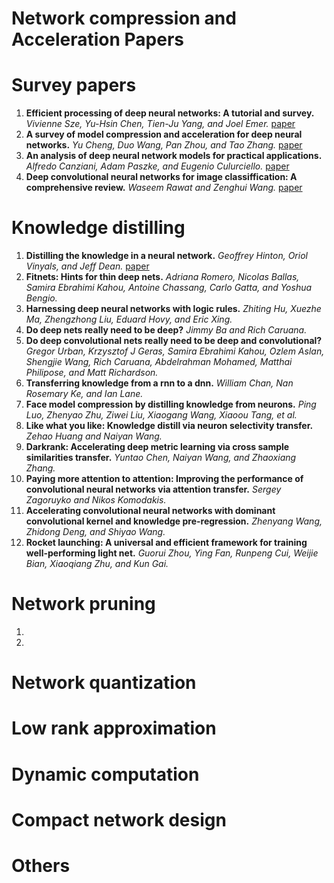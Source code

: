 # Network compression and Acceleration Papers

# Survey papers

  1. **Efficient processing of deep neural networks: A tutorial and survey.** *Vivienne Sze, Yu-Hsin Chen, Tien-Ju Yang, and Joel Emer.* [paper](https://ieeexplore.ieee.org/abstract/document/8114708)
  2. **A survey of model compression and acceleration for deep neural networks.** *Yu Cheng, Duo Wang, Pan Zhou, and Tao Zhang.* [paper](https://arxiv.org/abs/1710.09282)
  3. **An analysis of deep neural network models for practical applications.** *Alfredo Canziani, Adam Paszke, and Eugenio Culurciello.* [paper](https://arxiv.org/abs/1605.07678)
  4. **Deep convolutional neural networks for image classiffication: A comprehensive review.** *Waseem Rawat and Zenghui Wang.* [paper](https://www.mitpressjournals.org/doi/full/10.1162/neco_a_00990)

# Knowledge distilling

  1. **Distilling the knowledge in a neural network.** *Geoffrey Hinton, Oriol Vinyals, and Jeff Dean.* [paper]()
  2. **Fitnets: Hints for thin deep nets.** *Adriana Romero, Nicolas Ballas, Samira Ebrahimi Kahou, Antoine Chassang, Carlo Gatta, and Yoshua Bengio.* 
  3. **Harnessing deep neural networks with logic rules.** *Zhiting Hu, Xuezhe Ma, Zhengzhong Liu, Eduard Hovy, and Eric Xing.* 
  4. **Do deep nets really need to be deep?** *Jimmy Ba and Rich Caruana.* 
  5. **Do deep convolutional nets really need to be deep and convolutional?** *Gregor Urban, Krzysztof J Geras, Samira Ebrahimi Kahou, Ozlem Aslan, Shengjie Wang, Rich Caruana, Abdelrahman Mohamed, Matthai Philipose, and Matt Richardson.* 
  6. **Transferring knowledge from a rnn to a dnn.** *William Chan, Nan Rosemary Ke, and Ian Lane.* 
  7. **Face model compression by distilling knowledge from neurons.** *Ping Luo, Zhenyao Zhu, Ziwei Liu, Xiaogang Wang, Xiaoou Tang, et al.* 
  8. **Like what you like: Knowledge distill via neuron selectivity transfer.** *Zehao Huang and Naiyan Wang.* 
  9. **Darkrank: Accelerating deep metric learning via cross sample similarities transfer.** *Yuntao Chen, Naiyan Wang, and Zhaoxiang Zhang.* 
  10. **Paying more attention to attention: Improving the performance of convolutional neural networks via attention transfer.** *Sergey Zagoruyko and Nikos Komodakis.*
  11. **Accelerating convolutional neural networks with dominant convolutional kernel and knowledge pre-regression.** *Zhenyang Wang, Zhidong Deng, and Shiyao Wang.*
  11. **Rocket launching: A universal and efficient framework for training well-performing light net.** *Guorui Zhou, Ying Fan, Runpeng Cui, Weijie Bian, Xiaoqiang Zhu, and Kun Gai.* 
  
# Network pruning
  1. 
  2. 

# Network quantization

# Low rank approximation

# Dynamic computation

# Compact network design

# Others

